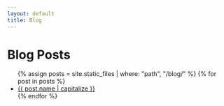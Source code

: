 ```yaml
---
layout: default
title: Blog
---
```


# Blog Posts

<ul>
  {% assign posts = site.static_files | where: "path", "/blog/" %}
  {% for post in posts %}
    <li>
      <a href="{{ post.path }}">{{ post.name | capitalize }}</a>
    </li>
  {% endfor %}
</ul>
